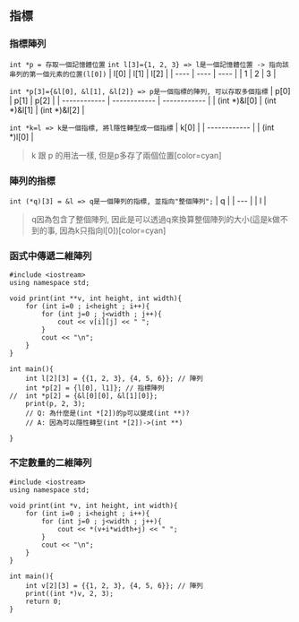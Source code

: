 ## 指標
### 指標陣列
`int *p = 存取一個記憶體位置`
`int l[3]={1, 2, 3} => l是一個記憶體位置 -> 指向該串列的第一個元素的位置(l[0])`
| l[0] | l[1] | l[2] |
| ---- | ---- | ---- |
| 1    | 2    | 3    |

`int *p[3]={&l[0], &l[1], &l[2]} => p是一個指標的陣列, 可以存取多個指標`
| p[0]         | p[1]         | p[2]         |
| ------------ | ------------ | ------------ |
| (int *)&l[0] | (int *)&l[1] | (int *)&l[2] |

`int *k=l => k是一個指標, 將l隱性轉型成一個指標`
| k[0]         |
| ------------ |
| (int *)l[0] |
> k 跟 p 的用法一樣, 但是p多存了兩個位置[color=cyan]

### 陣列的指標
`int (*q)[3] = &l => q是一個陣列的指標, 並指向"整個陣列";`
| q   |
| --- |
| l   |

> q因為包含了整個陣列, 因此是可以透過q來換算整個陣列的大小(這是k做不到的事, 因為k只指向l[0])[color=cyan]

### 函式中傳遞二維陣列
```cpp=
#include <iostream>
using namespace std;

void print(int **v, int height, int width){
    for (int i=0 ; i<height ; i++){
        for (int j=0 ; j<width ; j++){
            cout << v[i][j] << " ";
        }
        cout << "\n";
    }
}

int main(){
    int l[2][3] = {{1, 2, 3}, {4, 5, 6}}; // 陣列
    int *p[2] = {l[0], l1]}; // 指標陣列
//  int *p[2] = {&l[0][0], &l[1][0]};
    print(p, 2, 3);
    // Q: 為什麼是(int *[2])的p可以變成(int **)?
    // A: 因為可以隱性轉型(int *[2])->(int **)

}
```

### 不定數量的二維陣列
```cpp=
#include <iostream>
using namespace std;

void print(int *v, int height, int width){
    for (int i=0 ; i<height ; i++){
        for (int j=0 ; j<width ; j++){
            cout << *(v+i*width+j) << " ";
        }
        cout << "\n";
    }
}

int main(){
    int v[2][3] = {{1, 2, 3}, {4, 5, 6}}; // 陣列
    print((int *)v, 2, 3);
    return 0;
}
```